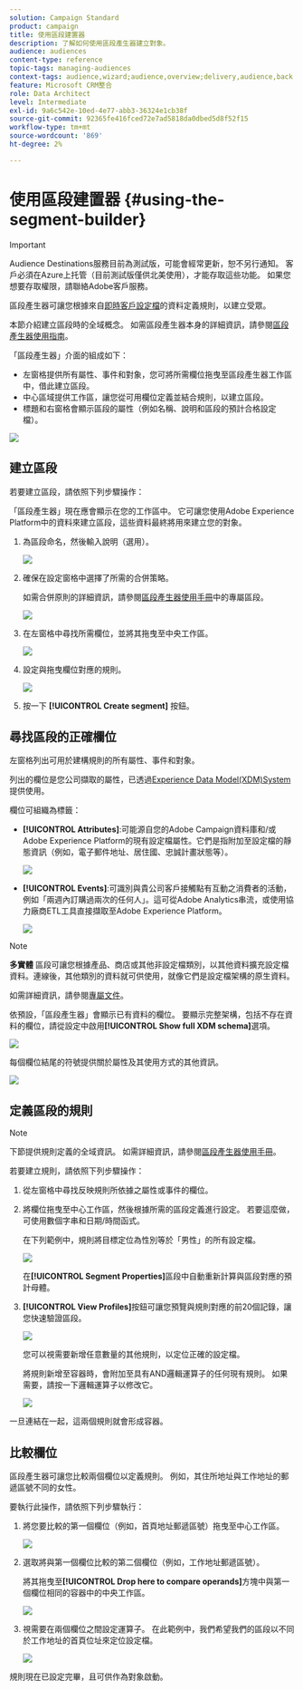 ```yaml
---
solution: Campaign Standard
product: campaign
title: 使用區段建置器
description: 了解如何使用區段產生器建立對象。
audience: audiences
content-type: reference
topic-tags: managing-audiences
context-tags: audience,wizard;audience,overview;delivery,audience,back
feature: Microsoft CRM整合
role: Data Architect
level: Intermediate
exl-id: 9a6c542e-10ed-4e77-abb3-36324e1cb38f
source-git-commit: 92365fe416fced72e7ad5818da0dbed5d8f52f15
workflow-type: tm+mt
source-wordcount: '869'
ht-degree: 2%

---
```


# 使用區段建置器 {#using-the-segment-builder}

>[!IMPORTANT]
>
>Audience Destinations服務目前為測試版，可能會經常更新，恕不另行通知。 客戶必須在Azure上托管（目前測試版僅供北美使用），才能存取這些功能。 如果您想要存取權限，請聯絡Adobe客戶服務。

區段產生器可讓您根據來自[即時客戶設定檔](https://experienceleague.adobe.com/docs/experience-platform/profile/home.html)的資料定義規則，以建立受眾。

本節介紹建立區段時的全域概念。 如需區段產生器本身的詳細資訊，請參閱[區段產生器使用指南](https://experienceleague.adobe.com/docs/experience-platform/segmentation/ui/overview.html)。

「區段產生器」介面的組成如下：

* 左窗格提供所有屬性、事件和對象，您可將所需欄位拖曳至區段產生器工作區中，借此建立區段。
* 中心區域提供工作區，讓您從可用欄位定義並結合規則，以建立區段。
* 標題和右窗格會顯示區段的屬性（例如名稱、說明和區段的預計合格設定檔）。

![](assets/aep_audiences_interface.png)

## 建立區段

若要建立區段，請依照下列步驟操作：

「區段產生器」現在應會顯示在您的工作區中。 它可讓您使用Adobe Experience Platform中的資料來建立區段，這些資料最終將用來建立您的對象。

1. 為區段命名，然後輸入說明（選用）。

   ![](assets/aep_audiences_creation_edit_name.png)

1. 確保在設定窗格中選擇了所需的合併策略。

   如需合併原則的詳細資訊，請參閱[區段產生器使用手冊](https://experienceleague.adobe.com/docs/experience-platform/segmentation/ui/overview.html)中的專屬區段。

   ![](assets/aep_audiences_mergepolicy.png)

1. 在左窗格中尋找所需欄位，並將其拖曳至中央工作區。

   ![](assets/aep_audiences_dragfield.png)

1. 設定與拖曳欄位對應的規則。

   ![](assets/aep_audiences_configure_rules.png)

1. 按一下 **[!UICONTROL Create segment]** 按鈕。

## 尋找區段的正確欄位

左窗格列出可用於建構規則的所有屬性、事件和對象。

列出的欄位是您公司擷取的屬性，已透過[Experience Data Model(XDM)System](https://experienceleague.adobe.com/docs/experience-platform/xdm/home.html)提供使用。

欄位可組織為標籤：

* **[!UICONTROL Attributes]**:可能源自您的Adobe Campaign資料庫和/或Adobe Experience Platform的現有設定檔屬性。它們是指附加至設定檔的靜態資訊（例如，電子郵件地址、居住國、忠誠計畫狀態等）。

   ![](assets/aep_audiences_attributestab.png)

* **[!UICONTROL Events]**:可識別與貴公司客戶接觸點有互動之消費者的活動，例如「兩週內訂購過兩次的任何人」。這可從Adobe Analytics串流，或使用協力廠商ETL工具直接擷取至Adobe Experience Platform。

   ![](assets/aep_audiences_eventstab.png)

>[!NOTE]
>
>**多實體** 區段可讓您根據產品、商店或其他非設定檔類別，以其他資料擴充設定檔資料。連線後，其他類別的資料就可供使用，就像它們是設定檔架構的原生資料。
>
>如需詳細資訊，請參閱[專屬文件](https://experienceleague.adobe.com/docs/experience-platform/segmentation/multi-entity-segmentation.html)。

依預設，「區段產生器」會顯示已有資料的欄位。 要顯示完整架構，包括不存在資料的欄位，請從設定中啟用&#x200B;**[!UICONTROL Show full XDM schema]**&#x200B;選項。

![](assets/aep_audiences_populatedfields.png)

每個欄位結尾的符號提供關於屬性及其使用方式的其他資訊。

![](assets/aep_audiences_isymbol.png)

## 定義區段的規則

>[!NOTE]
>
>下節提供規則定義的全域資訊。 如需詳細資訊，請參閱[區段產生器使用手冊](https://experienceleague.adobe.com/docs/experience-platform/segmentation/ui/overview.html)。

若要建立規則，請依照下列步驟操作：

1. 從左窗格中尋找反映規則所依據之屬性或事件的欄位。

1. 將欄位拖曳至中心工作區，然後根據所需的區段定義進行設定。 若要這麼做，可使用數個字串和日期/時間函式。

   在下列範例中，規則將目標定位為性別等於「男性」的所有設定檔。

   ![](assets/aep_audiences_malegender.png)

   在&#x200B;**[!UICONTROL Segment Properties]**&#x200B;區段中自動重新計算與區段對應的預計母體。

1. **[!UICONTROL View Profiles]**&#x200B;按鈕可讓您預覽與規則對應的前20個記錄，讓您快速驗證區段。

   ![](assets/aep_audiences_samplepreview.png)

   您可以視需要新增任意數量的其他規則，以定位正確的設定檔。

   將規則新增至容器時，會附加至具有AND邏輯運算子的任何現有規則。 如果需要，請按一下邏輯運算子以修改它。

   ![](assets/aep_audiences_andoperator.png)

一旦連結在一起，這兩個規則就會形成容器。

## 比較欄位

區段產生器可讓您比較兩個欄位以定義規則。 例如，其住所地址與工作地址的郵遞區號不同的女性。

要執行此操作，請依照下列步驟執行：

1. 將您要比較的第一個欄位（例如，首頁地址郵遞區號）拖曳至中心工作區。

   ![](assets/aep_audiences_comparing_1.png)

1. 選取將與第一個欄位比較的第二個欄位（例如，工作地址郵遞區號）。

   將其拖曳至&#x200B;**[!UICONTROL Drop here to compare operands]**&#x200B;方塊中與第一個欄位相同的容器中的中央工作區。

   ![](assets/aep_audiences_comparing_2.png)

1. 視需要在兩個欄位之間設定運算子。 在此範例中，我們希望我們的區段以不同於工作地址的首頁位址來定位設定檔。

   ![](assets/aep_audiences_comparing_3.png)

規則現在已設定完畢，且可供作為對象啟動。
